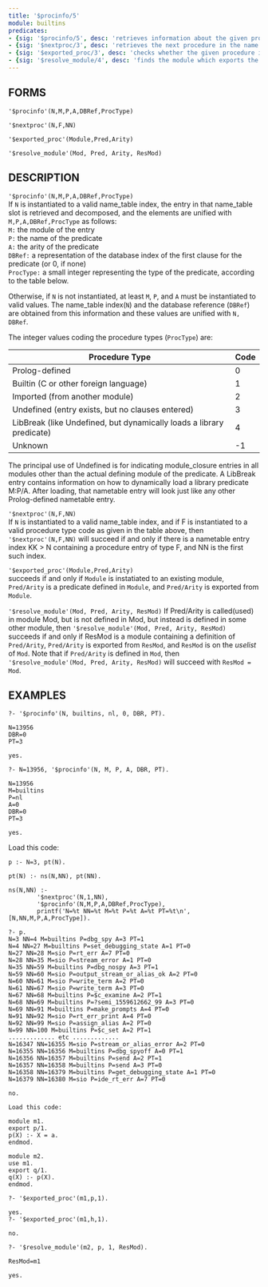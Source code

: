 ```yaml
---
title: '$procinfo/5'
module: builtins
predicates:
- {sig: '$procinfo/5', desc: 'retrieves information about the given procedure'}
- {sig: '$nextproc/3', desc: 'retrieves the next procedure in the name table'}
- {sig: '$exported_proc/3', desc: 'checks whether the given procedure is exported'}
- {sig: '$resolve_module/4', desc: 'finds the module which exports the given procedure'}
---
```


## FORMS
```
'$procinfo'(N,M,P,A,DBRef,ProcType)

'$nextproc'(N,F,NN)

'$exported_proc'(Module,Pred,Arity)

'$resolve_module'(Mod, Pred, Arity, ResMod)
```

## DESCRIPTION

 `'$procinfo'(N,M,P,A,DBRef,ProcType)`  
If `N` is instantiated to a valid name_table index, the entry in that name_table slot is retrieved and decomposed, and the elements are unified with `M,P,A,DBRef,ProcType` as follows:  
`M:` the module of the entry  
`P:` the name of the predicate  
`A:` the arity of the predicate  
`DBRef:` a representation of the database index of the first clause for the predicate (or 0, if none)  
`ProcType:` a small integer representing the type of the predicate, according to the table below.

Otherwise, if `N` is not instantiated, at least `M`, `P`, and `A` must be instantiated to valid values.  The name_table index(`N`) and the database reference (`DBRef`) are obtained from this information and these values are unified with `N, DBRef`.

The integer values coding the procedure types (`ProcType`) are:

|Procedure Type|Code|
|----------|---------------|
|Prolog-defined |   0 |
|Builtin (C or other foreign language)        |   1 |
|Imported (from another module)       |   2 |
|Undefined (entry exists, but no clauses entered)      |   3 |
|LibBreak (like Undefined, but dynamically loads a library predicate)     |   4 | 
|Unknown |   -1|

The principal use of Undefined is for indicating module_closure entries in all modules other than the actual defining module of the predicate.  A LibBreak entry contains information on how to dynamically load a library predicate M:P/A. After loading, that nametable entry will look just like any other Prolog-defined nametable entry.

`'$nextproc'(N,F,NN)`  
If `N` is instantiated to a valid name_table index, and if F is instantiated to a valid procedure type code as given in the table above, then `'$nextproc'(N,F,NN)` will succeed if and only if there is a nametable entry index KK > N containing a procedure entry of type F, and NN is the first such index.

`'$exported_proc'(Module,Pred,Arity)`  
succeeds if and only if `Module` is instatiated to an existing module, `Pred/Arity` is a predicate defined in `Module`, and `Pred/Arity` is exported from `Module`.

`'$resolve_module'(Mod, Pred, Arity, ResMod)`
If Pred/Arity is called(used) in module Mod, but is not defined in Mod, but instead is defined in some other module, then `'$resolve_module'(Mod, Pred, Arity, ResMod)` succeeds if and only if ResMod is a module containing a definition of `Pred/Arity`, `Pred/Arity` is exported from `ResMod`, and `ResMod` is on the *uselist* of `Mod`.  Note that if `Pred/Arity` is defined in `Mod`, then `'$resolve_module'(Mod, Pred, Arity, ResMod)` will succeed with `ResMod = Mod`.

## EXAMPLES
```
?- '$procinfo'(N, builtins, nl, 0, DBR, PT).

N=13956 
DBR=0 
PT=3 

yes.

?- N=13956, '$procinfo'(N, M, P, A, DBR, PT).

N=13956 
M=builtins 
P=nl 
A=0 
DBR=0 
PT=3 

yes.
```
Load this code:  
```
p :- N=3, pt(N).

pt(N) :- ns(N,NN), pt(NN).

ns(N,NN) :-
        '$nextproc'(N,1,NN),
        '$procinfo'(N,M,P,A,DBRef,ProcType),
        printf('N=%t NN=%t M=%t P=%t A=%t PT=%t\n', [N,NN,M,P,A,ProcType]).
```
```
?- p.  
N=3 NN=4 M=builtins P=dbg_spy A=3 PT=1  
N=4 NN=27 M=builtins P=set_debugging_state A=1 PT=0  
N=27 NN=28 M=sio P=rt_err A=7 PT=0  
N=28 NN=35 M=sio P=stream_error A=1 PT=0  
N=35 NN=59 M=builtins P=dbg_nospy A=3 PT=1  
N=59 NN=60 M=sio P=output_stream_or_alias_ok A=2 PT=0  
N=60 NN=61 M=sio P=write_term A=2 PT=0  
N=61 NN=67 M=sio P=write_term A=3 PT=0  
N=67 NN=68 M=builtins P=$c_examine A=2 PT=1  
N=68 NN=69 M=builtins P=?semi_1559612662_99 A=3 PT=0  
N=69 NN=91 M=builtins P=make_prompts A=4 PT=0  
N=91 NN=92 M=sio P=rt_err_print A=4 PT=0  
N=92 NN=99 M=sio P=assign_alias A=2 PT=0  
N=99 NN=100 M=builtins P=$c_set A=2 PT=1  
............. etc .............  
N=16347 NN=16355 M=sio P=stream_or_alias_error A=2 PT=0  
N=16355 NN=16356 M=builtins P=dbg_spyoff A=0 PT=1  
N=16356 NN=16357 M=builtins P=send A=2 PT=1  
N=16357 NN=16358 M=builtins P=send A=3 PT=0  
N=16358 NN=16379 M=builtins P=get_debugging_state A=1 PT=0  
N=16379 NN=16380 M=sio P=ide_rt_err A=7 PT=0  
  
no.  
```
```
Load this code:  
```
```
module m1.  
export p/1.  
p(X) :- X = a.  
endmod.  

module m2.  
use m1.  
export q/1.  
q(X) :- p(X).  
endmod.  
```
```
?- '$exported_proc'(m1,p,1).

yes.
?- '$exported_proc'(m1,h,1).

no.

?- '$resolve_module'(m2, p, 1, ResMod).

ResMod=m1 

yes.
```

